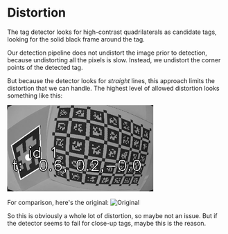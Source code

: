 # Distortion

The tag detector looks for high-contrast quadrilaterals as candidate tags, looking for the solid black frame around the tag.

Our detection pipeline does not undistort the image prior to detection, because undistorting all the pixels is slow.  Instead, we undistort the corner points of the detected tag.

But because the detector looks for *straight* lines, this approach limits the distortion that we can handle.  The highest level of allowed distortion looks something like this:

![Distorted](image.png)

For comparison, here's the original:
![Original](../app/camera/tag_and_board.jpg)

So this is obviously a whole lot of distortion, so maybe not an issue.  But if the detector seems to fail for close-up tags, maybe this is the reason.